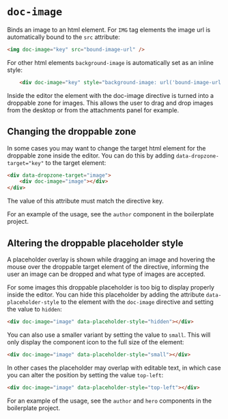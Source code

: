 # `doc-image`

Binds an image to an html element. For `IMG` tag elements the image url is automatically bound to the `src` attribute:

```html
<img doc-image="key" src="bound-image-url" />
```

For other html elements `background-image` is automatically set as an inline style:

```html
    <div doc-image="key" style="background-image: url('bound-image-url')></div>
```

Inside the editor the element with the doc-image directive is turned into a droppable zone for images. This allows the user to drag and drop images from the desktop or from the attachments panel for example.

## Changing the droppable zone

In some cases you may want to change the target html element for the droppable zone inside the editor. You can do this by adding `data-dropzone-target="key"` to the target element:

```html
<div data-dropzone-target="image">
    <div doc-image="image"></div>
</div>
```

The value of this attribute must match the directive key.

For an example of the usage, see the `author` component in the boilerplate project.

## Altering the droppable placeholder style

A placeholder overlay is shown while dragging an image and hovering the mouse over the droppable target element of the directive, informing the user an image can be dropped and what type of images are accepted.

For some images this droppable placeholder is too big to display properly inside the editor. You can hide this placeholder by adding the attribute `data-placeholder-style` to the element with the `doc-image` directive and setting the value to `hidden`:

```html
<div doc-image="image" data-placeholder-style="hidden"></div>
```

You can also use a smaller variant by setting the value to `small`. This will only display the component icon to the full size of the element:

```html
<div doc-image="image" data-placeholder-style="small"></div>
```

In other cases the placeholder may overlap with editable text, in which case you can alter the position by setting the value `top-left`:

```html
<div doc-image="image" data-placeholder-style="top-left"></div>
```

For an example of the usage, see the `author` and `hero` components in the boilerplate project.
